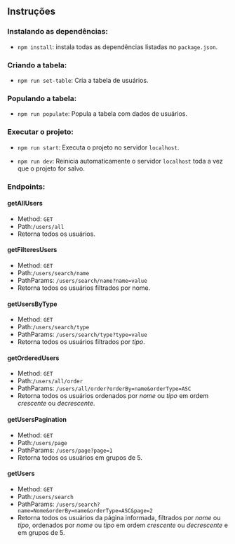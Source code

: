 ## Instruções
### Instalando as dependências:
* `npm install`:
instala todas as dependências listadas no `package.json`.

### Criando a tabela:
* `npm run set-table`:
Cria a tabela de usuários.

### Populando a tabela:
* `npm run populate`:
Popula a tabela com dados de usuários.

### Executar o projeto:
* `npm run start`:
Executa o projeto no servidor `localhost`.

* `npm run dev`:
Reinicia automaticamente o servidor `localhost` toda a vez que o projeto for salvo.

### Endpoints:
#### getAllUsers
* Method: `GET`
* Path:`/users/all`
* Retorna todos os usuários.

#### getFilteresUsers
* Method: `GET`
* Path:`/users/search/name`
* PathParams: `/users/search/name?name=value`
* Retorna todos os usuários filtrados por nome.

#### getUsersByType
* Method: `GET`
* Path:`/users/search/type`
* PathParams: `/users/search/type?type=value`
* Retorna todos os usuários filtrados por *tipo*.

#### getOrderedUsers
* Method: `GET`
* Path:`/users/all/order`
* PathParams: `/users/all/order?orderBy=name&orderType=ASC`
* Retorna todos os usuários ordenados por *nome* ou *tipo* em ordem *crescente* ou *decrescente*.

#### getUsersPagination
* Method: `GET`
* Path:`/users/page`
* PathParams: `/users/page?page=1`
* Retorna todos os usuários em grupos de 5.

#### getUsers
* Method: `GET`
* Path:`/users/search`
* PathParams: `/users/search?name=Nome&orderBy=name&orderType=ASC&page=2`
* Retorna todos os usuários da página informada, filtrados por *nome* ou *tipo*, ordenados por *nome* ou *tipo* em ordem *crescente* ou *decrescente* e em grupos de 5.